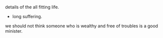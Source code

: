 details of the all fitting life.
- long suffering.

we should not think someone who is wealthy and free of troubles is a good minister.
